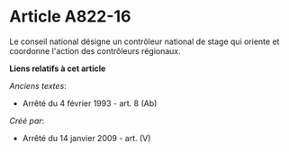 # Article A822-16

Le conseil national désigne un contrôleur national de stage qui oriente et coordonne l'action des contrôleurs régionaux.

**Liens relatifs à cet article**

_Anciens textes_:

  - Arrêté du 4 février 1993 - art. 8 (Ab)

_Créé par_:

  - Arrêté du 14 janvier 2009 - art. (V)
